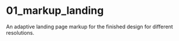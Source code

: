 # 01_markup_landing

An adaptive landing page markup for the finished design for different resolutions. 

